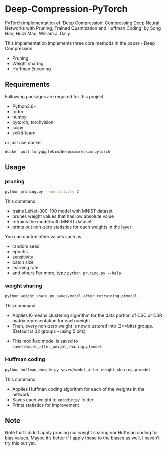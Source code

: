 # Deep-Compression-PyTorch
PyTorch implementation of 'Deep Compression: Compressing Deep Neural Networks with Pruning, Trained Quantization and Huffman Coding'  by Song Han, Huizi Mao, William J. Dally

This implementation implements three core methods in the paper - Deep Compression
- Pruning
- Weight sharing
- Huffman Encoding

## Requirements
Following packages are required for this project
- Python3.6+
- tqdm
- numpy
- pytorch, torchvision
- scipy
- scikit-learn

or just use docker
``` bash
docker pull tonyapplekim/deepcompressionpytorch
```

## Usage
### pruning
``` bash
python pruning.py --sensitivity 2
```
This command
- trains LeNet-300-100 model with MNIST dataset
- prunes weight values that has low absolute value
- retrains the model with MNIST dataset
- prints out non-zero statistics for each weights in the layer

You can control other values such as
- random seed
- epochs
- sensitivity
- batch size
- learning rate
- and others
For more, type `python pruning.py --help`

### weight sharing
``` bash
python weight_share.py saves/model_after_retraining.ptmodel
```
This command
* Applies K-means clustering algorithm for the data portion of CSC or CSR matrix representation for each weight
* Then, every non-zero weight is now clustered into (2**bits) groups.
(Default is 32 groups - using 5 bits)
- This modified model is saved to
`saves/model_after_weight_sharing.ptmodel`

### Huffman coding
``` bash
python huffman_encode.py saves/model_after_weight_sharing.ptmodel
```
This command
- Applies Huffman coding algorithm for each of the weights in the network
- Saves each weight to `encodings/` folder
- Prints statistics for improvement



## Note
Note that I didn’t apply pruning nor weight sharing nor Huffman coding  for bias values. Maybe it’s better if I apply those to the biases as well, I haven’t try this out yet.

